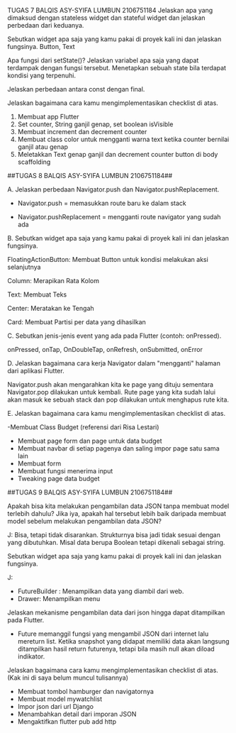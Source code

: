  TUGAS 7 BALQIS ASY-SYIFA LUMBUN 2106751184
 Jelaskan apa yang dimaksud dengan stateless widget dan stateful widget dan jelaskan perbedaan dari keduanya.
 
 Sebutkan widget apa saja yang kamu pakai di proyek kali ini dan jelaskan fungsinya.
 Button, Text
 
 Apa fungsi dari setState()? Jelaskan variabel apa saja yang dapat terdampak dengan fungsi tersebut.
 Menetapkan sebuah state bila terdapat kondisi yang terpenuhi.
 
 Jelaskan perbedaan antara const dengan final.
 
 Jelaskan bagaimana cara kamu mengimplementasikan checklist di atas.
 1. Membuat app Flutter
 2. Set counter, String ganjil genap, set boolean isVisible
 3. Membuat increment dan decrement counter
 4. Membuat class color untuk mengganti warna text ketika counter bernilai ganjil atau genap
 5. Meletakkan Text genap ganjil dan decrement counter button di body scaffolding

 ##TUGAS 8 BALQIS ASY-SYIFA LUMBUN 2106751184##

 A. Jelaskan perbedaan Navigator.push dan Navigator.pushReplacement.

 - Navigator.push = memasukkan route baru ke dalam stack

 - Navigator.pushReplacement = mengganti route navigator yang sudah ada 

 B. Sebutkan widget apa saja yang kamu pakai di proyek kali ini dan jelaskan fungsinya.

 FloatingActionButton: Membuat Button untuk kondisi melakukan aksi selanjutnya

 Column: Merapikan Rata Kolom

 Text: Membuat Teks

 Center: Meratakan ke Tengah

 Card: Membuat Partisi per data yang dihasilkan

 C. Sebutkan jenis-jenis event yang ada pada Flutter (contoh: onPressed).

 onPressed, onTap, OnDoubleTap, onRefresh, onSubmitted, onError

 D. Jelaskan bagaimana cara kerja Navigator dalam "mengganti" halaman dari aplikasi Flutter.

  Navigator.push akan mengarahkan kita ke page yang dituju sementara Navigator.pop dilakukan untuk kembali. Rute page yang kita sudah lalui akan masuk ke sebuah stack
  dan pop dilakukan untuk menghapus rute kita.

 E. Jelaskan bagaimana cara kamu mengimplementasikan checklist di atas.

 -Membuat Class Budget (referensi dari Risa Lestari)
 - Membuat page form dan page untuk data budget
 - Membuat navbar di setiap pagenya dan saling impor page satu sama lain
 - Membuat form
 - Membuat fungsi menerima input
 - Tweaking page data budget 
 

 ##TUGAS 9 BALQIS ASY-SYIFA LUMBUN 2106751184##

 Apakah bisa kita melakukan pengambilan data JSON tanpa membuat model terlebih dahulu? Jika iya, apakah hal tersebut lebih baik daripada membuat model sebelum melakukan pengambilan data JSON?

J: Bisa, tetapi tidak disarankan. Strukturnya bisa jadi tidak sesuai dengan yang dibutuhkan. Misal data berupa Boolean tetapi dikenali sebagai string.


 Sebutkan widget apa saja yang kamu pakai di proyek kali ini dan jelaskan fungsinya.

J:
- FutureBuilder : Menampilkan data yang diambil dari web.
- Drawer: Menampilkan menu


 Jelaskan mekanisme pengambilan data dari json hingga dapat ditampilkan pada Flutter.

 - Future memanggil fungsi yang mengambil JSON dari internet lalu mereturn list. Ketika snapshot yang didapat memiliki data akan langsung ditampilkan hasil return futurenya, tetapi bila masih null akan diload indikator.

 Jelaskan bagaimana cara kamu mengimplementasikan checklist di atas.
 (Kak ini di saya belum muncul tulisannya)
 - Membuat tombol hamburger dan navigatornya
 - Membuat model mywatchlist
 - Impor json dari url Django
 - Menambahkan detail dari imporan JSON
 - Mengaktifkan flutter pub add http

 
 
